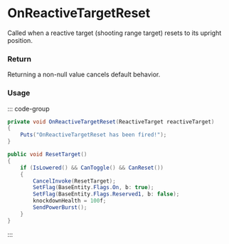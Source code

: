 # OnReactiveTargetReset
<Badge type="info" text="Entity"/>[<Badge type="danger" text="Carbon Compatible"/>](https://github.com/CarbonCommunity/Carbon)[<Badge type="warning" text="Oxide Compatible"/>](https://github.com/OxideMod/Oxide.Rust)
Called when a reactive target (shooting range target) resets to its upright position.

### Return
Returning a non-null value cancels default behavior.

### Usage
::: code-group
```csharp [Example]
private void OnReactiveTargetReset(ReactiveTarget reactiveTarget)
{
	Puts("OnReactiveTargetReset has been fired!");
}
```
```csharp [Source — Assembly-CSharp @ ReactiveTarget]
public void ResetTarget()
{
	if (IsLowered() && CanToggle() && CanReset())
	{
		CancelInvoke(ResetTarget);
		SetFlag(BaseEntity.Flags.On, b: true);
		SetFlag(BaseEntity.Flags.Reserved1, b: false);
		knockdownHealth = 100f;
		SendPowerBurst();
	}
}

```
:::
